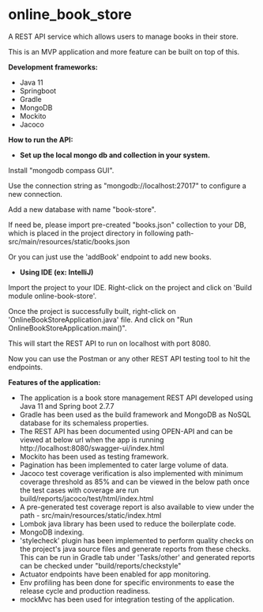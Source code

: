 # online_book_store
A REST API service which allows users to manage books in their store.

This is an MVP application and more feature can be built on top of this.

**Development frameworks:**

* Java 11
* Springboot
* Gradle
* MongoDB
* Mockito
* Jacoco

**How to run the API:**

* **Set up the local mongo db and collection in your system.**

Install "mongodb compass GUI".

Use the connection string as "mongodb://localhost:27017" to configure a new connection.

Add a new database with name "book-store".

If need be, please import pre-created "books.json" collection to your DB, which is placed in the project directory in following path- src/main/resources/static/books.json

Or you can just use the 'addBook' endpoint to add new books.

* **Using IDE (ex: IntelliJ)**

Import the project to your IDE. Right-click on the project and click on 'Build module online-book-store'.

Once the project is successfully built, right-click on 'OnlineBookStoreApplication.java' file. And click on "Run OnlineBookStoreApplication.main()".

This will start the REST API to run on localhost with port 8080.

Now you can use the Postman or any other REST API testing tool to hit the endpoints.

**Features of the application:**

* The application is a book store management REST API developed using Java 11 and Spring boot 2.7.7
* Gradle has been used as the build framework and MongoDB as NoSQL database for its schemaless properties.
* The REST API has been documented using OPEN-API and can be viewed at below url when the app is running http://localhost:8080/swagger-ui/index.html
* Mockito has been used as testing framework.
* Pagination has been implemented to cater large volume of data.
* Jacoco test coverage verification is also implemented with minimum coverage threshold as 85% and can be viewed in the below path once the test cases with coverage are run build/reports/jacoco/test/html/index.html
* A pre-generated test coverage report is also available to view under the path - src/main/resources/static/index.html
* Lombok java library has been used to reduce the boilerplate code.
* MongoDB indexing.
* 'stylecheck' plugin has been implemented to perform quality checks on the project's java source files and generate reports from these checks. This can be run in Gradle tab under 'Tasks/other' and generated reports can be checked under "build/reports/checkstyle"
* Actuator endpoints have been enabled for app monitoring.
* Env profiling has been done for specific environments to ease the release cycle and production readiness.
* mockMvc has been used for integration testing of the application.
